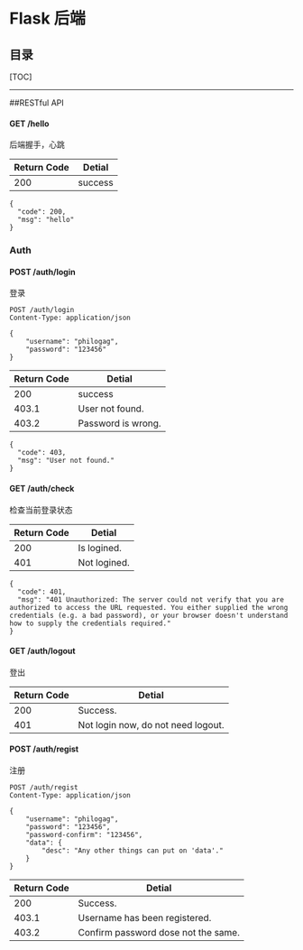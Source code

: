 # Flask 后端

## 目录

[TOC]

---

##RESTful API

#### GET /hello

后端握手，心跳

| Return Code | Detial  |
| ----------- | ------- |
| 200         | success |

```
{
  "code": 200,
  "msg": "hello"
}
```

### Auth

#### POST /auth/login

登录
```
POST /auth/login
Content-Type: application/json

{
    "username": "philogag",
    "password": "123456"
}
```

| Return Code | Detial             |
| ----------- | ------------------ |
| 200         | success            |
| 403.1       | User not found.    |
| 403.2       | Password is wrong. |

```
{
  "code": 403,
  "msg": "User not found."
}
```

#### GET /auth/check

检查当前登录状态

| Return Code | Detial       |
| ----------- | ------------ |
| 200         | Is logined.  |
| 401         | Not logined. |

```
{
  "code": 401,
  "msg": "401 Unauthorized: The server could not verify that you are authorized to access the URL requested. You either supplied the wrong credentials (e.g. a bad password), or your browser doesn't understand how to supply the credentials required."
}
```

#### GET /auth/logout

登出

| Return Code | Detial                             |
| ----------- | ---------------------------------- |
| 200         | Success.                           |
| 401         | Not login now, do not need logout. |

#### POST /auth/regist

注册

```
POST /auth/regist
Content-Type: application/json

{
    "username": "philogag",
    "password": "123456",
    "password-confirm": "123456",
    "data": {
        "desc": "Any other things can put on 'data'."
    }
}
```

| Return Code | Detial                              |
| ----------- | ----------------------------------- |
| 200         | Success.                            |
| 403.1       | Username has been registered.       |
| 403.2       | Confirm password dose not the same. |

